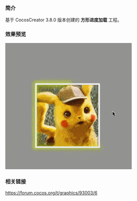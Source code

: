 ### 简介
基于 CocosCreator 3.8.0 版本创建的 **方形进度加载** 工程。

### 效果预览
![image](../../../gif/202206/2022063001.gif)

### 相关链接
https://forum.cocos.org/t/graphics/93003/6